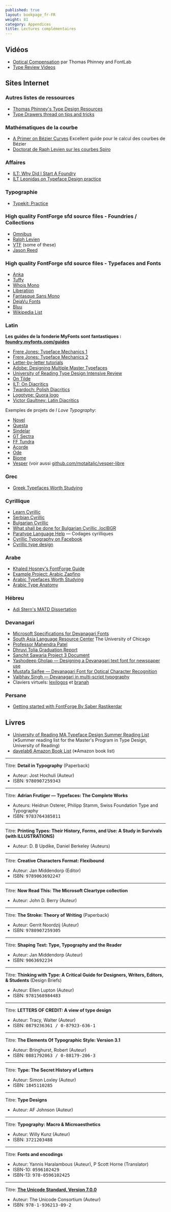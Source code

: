 ```yaml
---
published: true
layout: bookpage_fr-FR
weight: 81
category: Appendices
title: Lectures complémentaires
---
```


## Vidéos

* [Optical Compensation](https://www.youtube.com/watch?v=LR-CG5eB3nQ) par Thomas Phinney and FontLab
* [Type Review Videos](https://vimeo.com/typereview/videos)

## Sites Internet

### Autres listes de ressources

* [Thomas Phinney's Type Design Resources](http://www.thomasphinney.com/type-design-resources/)
* [Type Drawers thread on tips and tricks](https://typedrawers.com/discussion/3993/your-most-valuable-tips-tricks-in-type-design#latest)

### Mathématiques de la courbe

* [A Primer on Bézier Curves](http://pomax.github.io/bezierinfo/) Excellent guide pour le calcul des courbes de Bézier
* [Doctorat de Raph Levien sur les courbes Spiro](http://raph.levien.com/phd)

### Affaires

* [ILT: Why Did I Start A Foundry](http://ilovetypography.com/2010/05/06/why-did-i-start-a-type-foundry/)
* [ILT Leonidas on Typeface Design practice](http://ilovetypography.com/2010/03/25/a-few-things-i%E2%80%99ve-learned-about-typeface-design/)

### Typographie

* [Typekit: Practice](http://practice.typekit.com/)

### High quality FontForge sfd source files - Foundries / Collections

* [Omnibus](https://github.com/Omnibus-Type/)
* [Ralph Levien](http://levien.com/type/myfonts/)
* [VTF](https://velvetyne.fr/) (some of these)
* [Jason Reed](http://jcreed.org/fonts/)

### High quality FontForge sfd source files - Typefaces and Fonts

* [Anka](https://code.google.com/archive/p/anka-coder-fonts/source/default/source)
* [Tuffy](http://tulrich.com/fonts/)
* [Whois Mono](https://github.com/raphaelbastide/Whois-mono/)
* [Liberation](https://fedorahosted.org/liberation-fonts/)
* [Fantasque Sans Mono](https://github.com/belluzj/fantasque-sans)
* [DejaVu Fonts](https://dejavu-fonts.org/)
* [Bluu](https://velvetyne.fr/#bluu)
* [Wikipedia List](https://en.wikipedia.org/wiki/FontForge)

### Latin

**Les guides de la fonderie MyFonts sont fantastiques : [foundry.myfonts.com/guides](https://foundry.myfonts.com/guides/)**

* [Frere Jones: Typeface Mechanics 1](http://www.frerejones.com/blog/typeface-mechanics-001/)
* [Frere Jones: Typeface Mechanics 2](http://www.frerejones.com/blog/typeface-mechanics-002/)
* [Letter-by-letter tutorials](http://letterpunch.blogspot.com/)
* [Adobe: Designing Multiple Master Typefaces](https://www.google.com/search?q=Designing+Multiple+Master+Typefaces)
* [University of Reading Type Design Intensive Review](http://www.creativebloq.com/typography/design-your-own-typeface-8133919)
* [On Tilde](http://www.shadycharacters.co.uk/2015/03/miscellany-60-tilde/)
* [ILT: On Diacritics](http://ilovetypography.com/2009/01/24/on-diacritics/)
* [Twardoch: Polish Diacritics](http://www.twardoch.com/download/polishhowto/)
* [Logotype: Quora logo](https://www.quora.com/How-is-the-new-Quora-logo-different-from-the-old-one/answer/Christian-Schwartz-1)
* [Victor Gaultney: Latin Diacritics](http://gaultney.org/jvgtype/research/)

Exemples de projets de *I Love Typography*:

* [Novel](http://ilovetypography.com/2012/05/15/making-fonts-novel-typeface/)
* [Questa](http://ilovetypography.com/2014/10/08/questa-fonts-project/)
* [Sindelar](http://ilovetypography.com/2015/05/05/making-fonts-sindelar)
* [GT Sectra](http://ilovetypography.com/2015/01/13/making-fonts-gt-sectra)
* [FF Tundra](http://ilovetypography.com/2011/10/05/the-making-of-ff-tundra/)
* [Acorde](http://ilovetypography.com/2010/10/10/the-making-of-acorde-2/)
* [Ode](http://ilovetypography.com/2010/09/01/ode-fresh-start-for-a-broken-script/)
* [Biome](http://ilovetypography.com/2010/07/01/font-design-biome-the-making-of-a-typeface/)
* [Vesper](http://ilovetypography.com/2009/12/15/font-design-vesper-typeface-devanagari/) (voir aussi [github.com/motaitalic/vesper-libre](https://github.com/motaitalic/vesper-libre)

### Grec

* [Greek Typefaces Worth Studying](http://leonidas.org/greek-type-design/greek-typefaces-worth-studying/)

### Cyrillique

* [Learn Cyrillic](http://learncyrillic.tumblr.com )
* [Serbian Cyrillic](http://tipometar.org/indexEng.html)
* [Bulgarian Cyrillic](http://www.cyrillicsly.com/)
* [What shall be done for Bulgarian Cyrillic .loclBGR](http://www.lettersoup.de/what-shall-be-done-for-bulgarian-cyrillic-loclbgr/)
* [Paratype Language Help](http://www.paratype.com/help/language/) &mdash; Codages cyrilliques
* [Cyrillic Typography on Facebook](https://www.facebook.com/groups/170175253103197/)
* [Cyrillic type design](http://luc.devroye.org/cyrillic.html)

### Arabe

* [Khaled Hosney's FontForge Guide](http://ojuba.org/wiki/docs/%D8%AA%D8%B7%D9%88%D9%8A%D8%B1_%D8%A7%D9%84%D8%AE%D8%B7%D9%88%D8%B7)
* [Example Project: Arabic Zapfino](http://ilovetypography.com/2015/02/22/making-arabic-fonts-climbing-everest/)
* [Arabic Typefaces Worth Studying](http://tntypography.eu/resources-list/arabic-typefaces-worth-studying-2/)
* [Arabic Type Anatomy](http://blog.29lt.com/2015/07/30/arabic-type-anatomy-typographic-terms/)

### Hébreu

* [Adi Stern's MATD Dissertation](http://issuu.com/gerryleonidas/docs/2003_dissertation_adistern)

### Devanagari

* [Microsoft Specifications for Devanagari Fonts](http://www.microsoft.com/typography/OpenTypeDev/devanagari/intro.htm)
* [South Asia Language Resource Center](http://salrc.uchicago.edu/) The University of Chicago
* [Professor Mahendra Patel](http://patelmc.wordpress.com/mahendrapatel/typedesign/)
* [Dhruvi Tolia Graduation Report](http://issuu.com/dhruvi/docs/graduation_report)
* [Sanchit Sawaria Project 3 Document](http://issuu.com/sanchitsawaria/docs/kathandoc)
* [Yashodeep Gholap &mdash; Designing a Devanagari text font for newspaper use](http://www.yashodeepgholap.com/Article.html)
* [Mustafa Saifee &mdash; Devanagari Font for Optical Character Recognition](https://www.behance.net/gallery/11968313/Devanagari-Font-for-Optical-Character-Recognition)
* [Vaibhav Singh &mdash; Devanagari in multi-script typography](http://issuu.com/typefacedesign/docs/vaibhav_singh_dissertation)
* Claviers virtuels: [lexilogos](http://www.lexilogos.com/keyboard/devanagari.htm) et [branah](http://www.branah.com/devanagariinscript)

### Persane

* [Getting started with FontForge By Saber Rastikerdar](https://rastikerdar.github.io/getting-started-with-fontforge/)

## Livres

* [University of Reading MA Typeface Design Summer Reading List](http://blog.8faces.com/post/53602804428/summer-reading) (※Summer reading list for the Master's Program in Type Design, University of Reading)
* [davelab6 Amazon Book List](http://amazon.com/hz/wishlist/ls/2FX3U5FJZ3IK0/) (※Amazon book list)

<hr />

Titre: **Detail in Typography** (Paperback)

* Auteur: Jost Hochuli (Auteur)
* ISBN: <tt>9780907259343</tt>

<hr />

Titre: **Adrian Frutiger &mdash; Typefaces: The Complete Works**

* Auteurs: Heidrun Osterer, Philipp Stamm, Swiss Foundation Type and Typography
* ISBN: <tt>9783764385811</tt>

<hr />

Titre: **Printing Types: Their History, Forms, and Use: A Study in Survivals (with ILLUSTRATIONS)**

* Auteur: D. B Updike,  Daniel Berkeley (Auteurs)

<hr />

Titre: **Creative Characters Format: Flexibound**

* Auteur: Jan Middendorp (Editor)
* ISBN: <tt>9789063692247</tt>

<hr />

Titre: **Now Read This: The Microsoft Cleartype collection**

* Auteur: John D. Berry (Auteur)

<hr />

Titre: **The Stroke: Theory of Writing** (Paperback)

* Auteur: Gerrit Noordzij (Auteur)
* ISBN: <tt>9780907259305</tt>

<hr />

Titre: **Shaping Text: Type, Typography and the Reader**

* Auteur: Jan Middendorp  (Auteur)
* ISBN: <tt>9063692234</tt>

<hr />

Titre: **Thinking with Type: A Critical Guide for Designers, Writers, Editors, &amp; Students** (Design Briefs)

* Auteur: Ellen Lupton (Auteur)
* ISBN: <tt>9781568984483</tt>

<hr />

Titre: **LETTERS OF CREDIT: A view of type design**

* Auteur: Tracy, Walter (Auteur)
* ISBN: <tt>0879236361 / 0-87923-636-1</tt>

<hr />

Titre: **The Elements Of Typographic Style: Version 3.1**

* Auteur: Bringhurst, Robert (Auteur)
* ISBN: <tt>0881792063 / 0-88179-206-3</tt>

<hr />

Titre: **Type: The Secret History of Letters**

* Auteur: Simon Loxley (Auteur)
* ISBN: <tt>1845110285</tt>

<hr />

Titre: **Type Designs**

* Auteur: AF Johnson (Auteur)

<hr />

Titre: **Typography: Macro &amp; Microaesthetics**

* Auteur: Willy Kunz (Auteur)
* ISBN: <tt>3721203488</tt>

<hr />

Titre: **Fonts and encodings**

* Auteur: Yannis Haralambous (Auteur), P Scott Horne (Translator)
* ISBN-10: <tt>0596102429</tt>
* ISBN-13: <tt>978-0596102425</tt>

<hr />

Titre: **[The Unicode Standard, Version 7.0.0](http://www.unicode.org/versions/Unicode7.0.0/)**

* Auteur: The Unicode Consortium (Auteur)
* ISBN: <tt>978-1-936213-09-2</tt>
